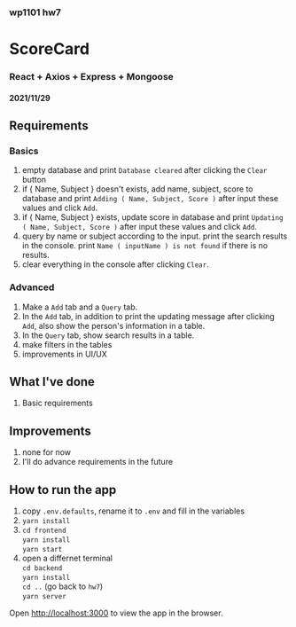 ### wp1101 hw7
# ScoreCard
### React + Axios + Express + Mongoose
####  2021/11/29

## Requirements
### Basics
1. empty database and print `Database cleared` after clicking the `Clear` button
2. if { Name, Subject } doesn't exists, add name, subject, score to database and print `Adding ( Name, Subject, Score )` after input these values and click `Add`.
3. if { Name, Subject } exists, update score in database and print `Updating ( Name, Subject, Score )` after input these values and click `Add`.
4. query by name or subject according to the input. print the search results in the console. print `Name ( inputName ) is not found` if there is no results.
5. clear everything in the console after clicking `Clear`. 

### Advanced
1. Make a `Add` tab and a `Query` tab.
2. In the `Add` tab, in addition to print the updating message after clicking `Add`, also show the person's information in a table.
3. In the `Query` tab, show search results in a table.
4. make filters in the tables
5. improvements in UI/UX
   
## What I've done
1. Basic requirements

## Improvements
1. none for now
2. I'll do advance requirements in the future


## How to run the app
1. copy `.env.defaults`, rename it to `.env` and fill in the variables
2. `yarn install`  
3. `cd frontend`   
    `yarn install`   
    `yarn start`
4. open a differnet terminal    
    `cd backend`  
    `yarn install`  
    `cd ..`  (go back to `hw7`)  
    `yarn server`

Open [http://localhost:3000](http://localhost:3000) to view the app in the browser.